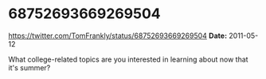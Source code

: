 # 68752693669269504
https://twitter.com/TomFrankly/status/68752693669269504
**Date:** 2011-05-12

What college-related topics are you interested in learning about now that it's summer?
